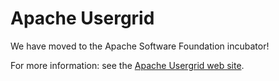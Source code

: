 Apache Usergrid
===============

We have moved to the Apache Software Foundation incubator!

For more information: see the [Apache Usergrid web site](http://usergrid.incubator.apache.org/).

